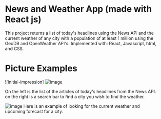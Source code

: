 # News and Weather App (made with React js)

  This project returns a list of today's headlines using the News API and the current weather of any city with a population of at least 1 million using the GeoDB and OpenWeather API's. Implemented with: React, Javascript, html, and CSS.

# Picture Examples
![initial-impression] ![image](https://github.com/MatthewHonan/News-Weather-React-App/assets/118576766/d44aedc2-5422-493f-8908-e537ea13037e)

 On the left is the list of the articles of today's headlines from the News API. on the right is a search bar to find a city you wish to find the weather.
 
 ![image](https://user-images.githubusercontent.com/118576766/203882337-05a1a2f5-7373-4ce7-a3ec-156b38d083e2.png)
Here is an example of looking for the current weather and upcoming forecast for a city.
